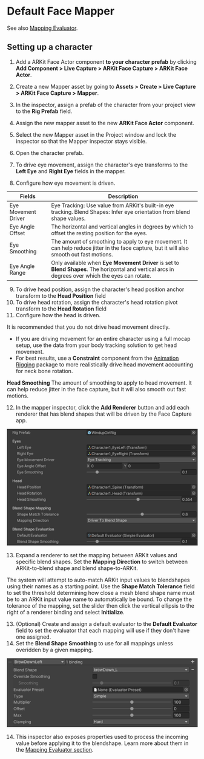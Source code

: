 # Default Face Mapper

See also [Mapping Evaluator](face-capture-mapping-evaluator.md).

## Setting up a character

1. Add a ARKit Face Actor component **to your character prefab** by clicking **Add Component > Live Capture > ARKit Face Capture > ARKit Face Actor**.

2. Create a new Mapper asset by going to **Assets > Create > Live Capture > ARKit Face Capture > Mapper**.

3. In the inspector, assign a prefab of the character from your project view to the **Rig Prefab** field.

4. Assign the new mapper asset to the new **ARKit Face Actor** component.

5. Select the new Mapper asset in the Project window and lock the inspector so that the Mapper inspector stays visible.

6. Open the character prefab.

7. To drive eye movement, assign the character's eye transforms to the **Left Eye** and **Right Eye** fields in the mapper.

8. Configure how eye movement is driven.

| Fields     | Description |
| ---- | ----|
| Eye Movement Driver     |  Eye Tracking: Use value from ARKit's built-in eye tracking. Blend Shapes: Infer eye orientation from blend shape values. |
| Eye Angle Offset | The horizontal and vertical angles in degrees by which to offset the resting position for the eyes. |
| Eye Smoothing | The amount of smoothing to apply to eye movement. It can help reduce jitter in the face capture, but it will also smooth out fast motions. |
| Eye Angle Range | Only available when **Eye Movement Driver** is set to **Blend Shapes**. The horizontal and vertical arcs in degrees over which the eyes can rotate. |

9. To drive head position, assign the character's head position anchor transform to the **Head Position** field
10. To drive head rotation, assign the character's head rotation pivot transform to the **Head Rotation** field
11. Configure how the head is driven.

It is recommended that you do not drive head movement directly.

* If you are driving movement for an entire character using a full mocap setup, use the data from your body tracking solution to get head movement.
* For best results, use a **Constraint** component from the [Animation Rigging](https://docs.unity3d.com/Packages/com.unity.animation.rigging@1.0/manual/index.html) package to more realistically drive head movement accounting for neck bone rotation.

**Head Smoothing** The amount of smoothing to apply to head movement. It can help reduce jitter in the face capture, but it will also smooth out fast motions.

12. In the mapper inspector, click the **Add Renderer** button and add each renderer that has blend shapes that will be driven by the Face Capture app.

![Mapper Inspector](images/face-capture-mapping-inspector.png)

13. Expand a renderer to set the mapping between ARKit values and specific blend shapes. Set the **Mapping Direction** to switch between ARKit-to-blend shape and blend shape-to-ARKit.

The system will attempt to auto-match ARKit input values to blendshapes using their names as a starting point. Use the **Shape Match Tolerance** field to set the  threshold determining how close a mesh blend shape name must be to an ARKit input value name to automatically be bound. To change the tolerance of the mapping, set the slider then click the vertical ellipsis to the right of a renderer binding and select **Initialize**.

13. (Optional) Create and assign a default evaluator to the **Default Evaluator** field to set the evaluator that each mapping will use if they don't have one assigned.
14. Set the **Blend Shape Smoothing** to use for all mappings unless overidden by a given mapping.

![Blendshape Built-in Evaluator](images/face-capture-mapper-blendshape.png)

14. This inspector also exposes properties used to process the incoming value before applying it to the blendshape. Learn more about them in the [Mapping Evaluator section](face-capture-mapping-evaluator.md).

